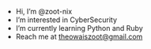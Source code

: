 -  Hi, I’m @zoot-nix
-  I’m interested in CyberSecurity
-  I’m currently learning Python and Ruby 
-  Reach me at theowaiszoot@gmail.com

<!---
zoot-nix/zoot-nix is a ✨ special ✨ repository because its `README.md` (this file) appears on your GitHub profile.
You can click the Preview link to take a look at your changes.
--->
